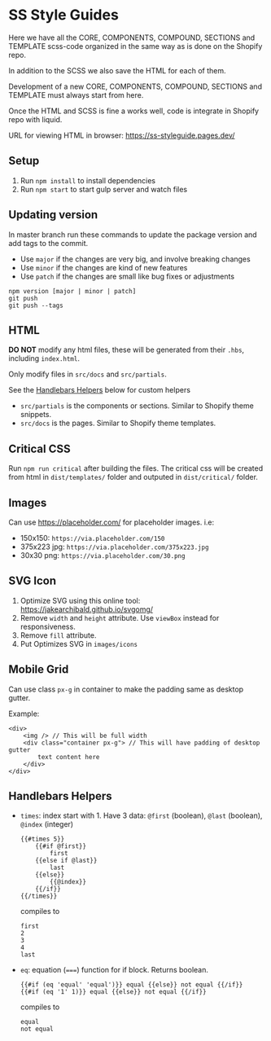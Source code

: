# SS Style Guides

Here we have all the CORE, COMPONENTS, COMPOUND, SECTIONS and TEMPLATE scss-code organized in the same way as is done on the Shopify repo.

In addition to the SCSS we also save the HTML for each of them.

Development of a new CORE, COMPONENTS, COMPOUND, SECTIONS and TEMPLATE must always start from here.

Once the HTML and SCSS is fine a works well, code is integrate in Shopify repo with liquid.

URL for viewing HTML in browser: https://ss-styleguide.pages.dev/

## Setup
1. Run `npm install` to install dependencies
2. Run `npm start` to start gulp server and watch files

## Updating version
In master branch run these commands to update the package version and add tags to the commit.
- Use `major` if the changes are very big, and involve breaking changes
- Use `minor` if the changes are kind of new features
- Use `patch` if the changes are small like bug fixes or adjustments
```
npm version [major | minor | patch]
git push
git push --tags
```

## HTML
__DO NOT__ modify any html files, these will be generated from their `.hbs`, including `index.html`.

Only modify files in `src/docs` and `src/partials`.

See the [Handlebars Helpers](#handlebars-helpers) below for custom helpers
- `src/partials` is the components or sections. Similar to Shopify theme snippets.
- `src/docs` is the pages. Similar to Shopify theme templates.

## Critical CSS
Run `npm run critical` after building the files.
The critical css will be created from html in `dist/templates/` folder and outputed in `dist/critical/` folder.


## Images
Can use https://placeholder.com/ for placeholder images. i.e:
- 150x150: `https://via.placeholder.com/150`
- 375x223 jpg: `https://via.placeholder.com/375x223.jpg`
- 30x30 png: `https://via.placeholder.com/30.png`

## SVG Icon
1. Optimize SVG using this online tool: https://jakearchibald.github.io/svgomg/
2. Remove `width` and `height` attribute. Use `viewBox` instead for responsiveness.
3. Remove `fill` attribute.
4. Put Optimizes SVG in `images/icons`

## Mobile Grid
Can use class `px-g` in container to make the padding same as desktop gutter.

Example:
```
<div>
	<img /> // This will be full width
	<div class="container px-g"> // This will have padding of desktop gutter
		text content here
	</div>
</div>
```

## Handlebars Helpers
- `times`: index start with 1. Have 3 data: `@first` (boolean), `@last` (boolean),  `@index` (integer)
	```
	{{#times 5}}
		{{#if @first}}
			first
		{{else if @last}}
			last
		{{else}}
			{{@index}}
		{{/if}}
	{{/times}}
	```
	compiles to
	```
	first
	2
	3
	4
	last
	```
- `eq`: equation (`===`) function for if block. Returns boolean.
	```
	{{#if (eq 'equal' 'equal')}} equal {{else}} not equal {{/if}}
	{{#if (eq '1' 1)}} equal {{else}} not equal {{/if}}
	```
	compiles to
	```
	equal
	not equal
	```
